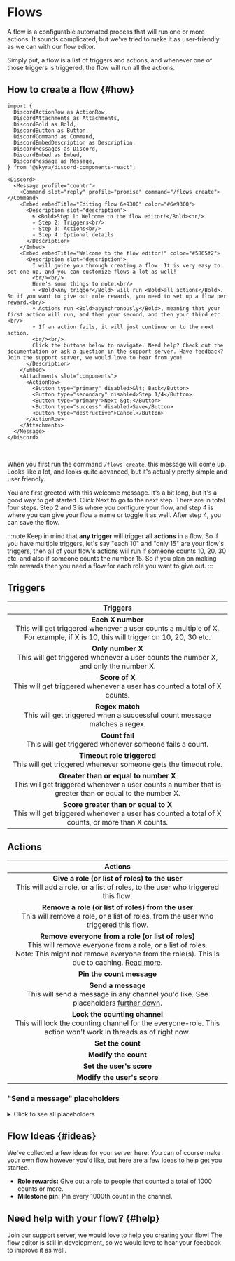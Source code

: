 # Flows

A flow is a configurable automated process that will run one or more actions. It sounds complicated, but we've tried to make it as user-friendly as we can with our flow editor.

Simply put, a flow is a list of triggers and actions, and whenever one of those triggers is triggered, the flow will run all the actions.


## How to create a flow {#how}

```mdx-code-block
import {
  DiscordActionRow as ActionRow,
  DiscordAttachments as Attachments,
  DiscordBold as Bold,
  DiscordButton as Button,
  DiscordCommand as Command,
  DiscordEmbedDescription as Description,
  DiscordMessages as Discord,
  DiscordEmbed as Embed,
  DiscordMessage as Message,
} from "@skyra/discord-components-react";

<Discord>
  <Message profile="countr">
    <Command slot="reply" profile="promise" command="/flows create"></Command>
    <Embed embedTitle="Editing flow 6e9300" color="#6e9300">
      <Description slot="description">
        🌀 <Bold>Step 1: Welcome to the flow editor!</Bold><br/>
        ✴️ Step 2: Triggers<br/>
        ✴️ Step 3: Actions<br/>
        ✴️ Step 4: Optional details
      </Description>
    </Embed>
    <Embed embedTitle="Welcome to the flow editor!" color="#5865f2">
      <Description slot="description">
        I will guide you through creating a flow. It is very easy to set one up, and you can customize flows a lot as well!
        <br/><br/>
        Here's some things to note:<br/>
        • <Bold>Any trigger</Bold> will run <Bold>all actions</Bold>. So if you want to give out role rewards, you need to set up a flow per reward.<br/>
        • Actions run <Bold>asynchronously</Bold>, meaning that your first action will run, and then your second, and then your third etc.<br/>
        • If an action fails, it will just continue on to the next action.
        <br/><br/>
        Click the buttons below to navigate. Need help? Check out the documentation or ask a question in the support server. Have feedback? Join the support server, we would love to hear from you!
      </Description>
    </Embed>
    <Attachments slot="components">
      <ActionRow>
        <Button type="primary" disabled>&lt; Back</Button>
        <Button type="secondary" disabled>Step 1/4</Button>
        <Button type="primary">Next &gt;</Button>
        <Button type="success" disabled>Save</Button>
        <Button type="destructive">Cancel</Button>
      </ActionRow>
    </Attachments>
  </Message>
</Discord>
```

<br/>

When you first run the command `/flows create`, this message will come up. Looks like a lot, and looks quite advanced, but it's actually pretty simple and user friendly.

You are first greeted with this welcome message. It's a bit long, but it's a good way to get started. Click Next to go to the next step. There are in total four steps. Step 2 and 3 is where you configure your flow, and step 4 is where you can give your flow a name or toggle it as well. After step 4, you can save the flow.

:::note
Keep in mind that **any trigger** will trigger **all actions** in a flow. So if you have multiple triggers, let's say "each 10" and "only 15" are your flow's triggers, then all of your flow's actions will run if someone counts 10, 20, 30 etc. and also if someone counts the number 15. So if you plan on making role rewards then you need a flow for each role you want to give out.
:::


## Triggers

| Triggers |
|:--------:|
| **Each X number**<br/>This will get triggered whenever a user counts a multiple of X. For example, if X is 10, this will trigger on 10, 20, 30 etc. |
| **Only number X**<br/>This will get triggered whenever a user counts the number X, and only the number X. |
| **Score of X**<br/>This will get triggered whenever a user has counted a total of X counts. |
| **Regex match**<br/>This will get triggered when a successful count message matches a regex. |
| **Count fail**<br/>This will get triggered whenever someone fails a count. |
| **Timeout role triggered**<br/>This will get triggered whenever someone gets the timeout role. |
| **Greater than or equal to number X**<br/>This will get triggered whenever a user counts a number that is greater than or equal to the number X. |
| **Score greater than or equal to X**<br/>This will get triggered whenever a user has counted a total of X counts, or more than X counts. |


## Actions

| Actions |
|:-------:|
| **Give a role (or list of roles) to the user**<br/>This will add a role, or a list of roles, to the user who triggered this flow. |
| **Remove a role (or list of roles) from the user**<br/>This will remove a role, or a list of roles, from the user who triggered this flow. |
| **Remove everyone from a role (or list of roles)**<br/>This will remove everyone from a role, or a list of roles.<br/>Note: This might not remove everyone from the role(s). This is due to caching. [Read more](../06-troubleshooting.md#role-member-caching). |
| **Pin the count message** |
| **Send a message**<br/>This will send a message in any channel you'd like. See placeholders [further down](#send-a-message-placeholders). |
| **Lock the counting channel**<br/>This will lock the counting channel for the everyone-role. This action won't work in threads as of right now. |
| **Set the count** |
| **Modify the count** |
| **Set the user's score** |
| **Modify the user's score** |


### "Send a message" placeholders

<details>
  <summary>Click to see all placeholders</summary>

  | Placeholder | Description                                           |
  |:-----------:|:------------------------------------------------------|
  | {count}     | The count that triggered this flow                  |
  | {mention}   | Mentions the user who triggered this flow           |
  | {tag}       | The tag of the user who triggered this flow         |
  | {username}  | The username of the user who triggered this flow    |
  | {nickname}  | The nickname of the user who triggered this flow    |
  | {everyone}  | Mentions the everyone-role                          |
  | {score}     | The new score of the user who triggered this flow   |
  | {content}   | The content of the message that triggered this flow |
</details>



## Flow Ideas {#ideas}

We've collected a few ideas for your server here. You can of course make your own flow however you'd like, but here are a few ideas to help get you started.

  * **Role rewards:** Give out a role to people that counted a total of 1000 counts or more.
  * **Milestone pin:** Pin every 1000th count in the channel.


## Need help with your flow? {#help}

Join our support server, we would love to help you creating your flow! The flow editor is still in development, so we would love to hear your feedback to improve it as well.